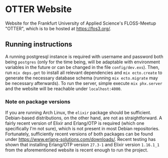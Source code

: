 # OTTER Website

Website for the Frankfurt University of Applied Science's FLOSS-Meetup "OTTER", which is to be hosted at https://fos3.org/.

## Running instructions

A running postgresql instance is required with username and password both being `postgres` (only for the time being, will be adaptable with environment variables in the future or can be changed in the file `config/dev.exs`). Then, run `mix deps.get` to install all relevant dependencies and `mix ecto.create` to generate the necessary database schema (running `mix ecto.migrate` may be necessary afterwards). To run the server, simple execute `mix phx.server` and the website will be reachable under `localhost:4000`.

### Note on package versions

If you are running Arch Linux, the `elixir` package should be sufficient. Debian-based distributions, on the other hand, are not as straightforward. A fairly recent version of Elixir and Erlang/OTP is required (which one specifically I'm not sure), which is not present in most Debian repositories. Fortunately, sufficiently recent versions of both packages can be found under https://www.erlang-solutions.com/downloads/. Recent testing has shown that installing Erlang/OTP version `27.3-1` and Elixir version `1.16.1_1` from the aforementioned website is recent enough to run the project.
